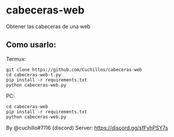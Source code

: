 # cabeceras-web
 Obtener las cabeceras de una web


Como usarlo:
-------------
Termux:
```
git clone https://github.com/Cuchillos/cabeceras-web
cd cabeceras-web-t.py
pip install -r requirements.txt
python cabeceras-web.py
```

PC:
```git clone https://github.com/Cuchillos/cabeceras-web
cd cabeceras-web
pip install -r requirements.txt
python cabeceras-web.py
```


By @cuchillo#7116 (discord)
Server: https://discord.gg/sfFyhPSY7s
